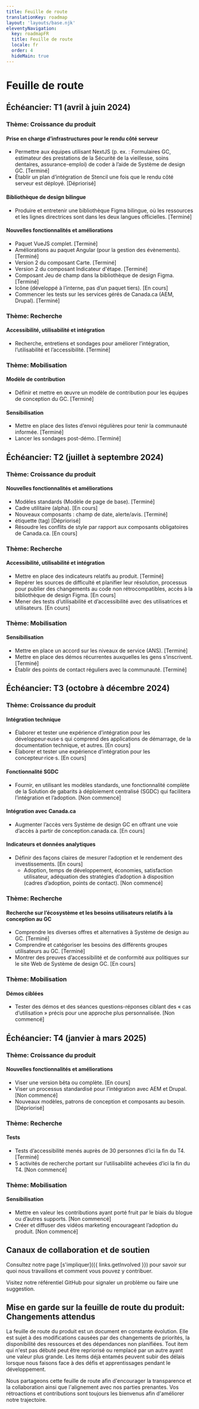 ```yaml
---
title: Feuille de route
translationKey: roadmap
layout: 'layouts/base.njk'
eleventyNavigation:
  key: roadmapFR
  title: Feuille de route
  locale: fr
  order: 4
  hideMain: true
---
```


# Feuille de route
## Échéancier: T1 (avril à juin 2024) 

### Thème: Croissance du produit
#### Prise en charge d’infrastructures pour le rendu côté serveur
  - Permettre aux équipes utilisant NextJS (p. ex. : Formulaires GC, estimateur des prestations de la Sécurité de la vieillesse, soins dentaires, assurance-emploi) de coder à l’aide de Système de design GC. [Terminé]
  - Établir un plan d’intégration de Stencil une fois que le rendu côté serveur est déployé. [Dépriorisé]

#### Bibliothèque de design bilingue
  - Produire et entretenir une bibliothèque Figma bilingue, où les ressources et les lignes directrices sont dans les deux langues officielles. [Terminé]
#### Nouvelles fonctionnalités et améliorations
  - Paquet VueJS complet. [Terminé]
  - Améliorations au paquet Angular (pour la gestion des évènements). [Terminé]
  - Version 2 du composant Carte. [Terminé]
  - Version 2 du composant Indicateur d'étape. [Terminé]
  - Composant Jeu de champ dans la bibliothèque de design Figma. [Terminé]
  - Icône (développé à l’interne, pas d’un paquet tiers). [En cours]
  - Commencer les tests sur les services gérés de Canada.ca (AEM, Drupal). [Terminé]

### Thème: Recherche
#### Accessibilité, utilisabilité et intégration
  - Recherche, entretiens et sondages pour améliorer l’intégration, l’utilisabilité et l’accessibilité. [Terminé]

### Thème: Mobilisation
#### Modèle de contribution
  - Définir et mettre en œuvre un modèle de contribution pour les équipes de conception du GC. [Terminé]
#### Sensibilisation
  - Mettre en place des listes d’envoi régulières pour tenir la communauté informée. [Terminé]
  - Lancer les sondages post-démo. [Terminé]

## Échéancier: T2 (juillet à septembre 2024) 

### Thème: Croissance du produit
#### Nouvelles fonctionnalités et améliorations
  - Modèles standards (Modèle de page de base). [Terminé]
  - Cadre utilitaire (alpha). [En cours]
  - Nouveaux composants : champ de date, alerte/avis. [Terminé]
  - étiquette (tag) [Dépriorisé]
  - Résoudre les conflits de style par rapport aux composants obligatoires de Canada.ca. [En cours]

### Thème: Recherche
#### Accessibilité, utilisabilité et intégration
  - Mettre en place des indicateurs relatifs au produit. [Terminé]
  - Repérer les sources de difficulté et planifier leur résolution, processus pour publier des changements au code non rétrocompatibles, accès à la bibliothèque de design Figma. [En cours]
  - Mener des tests d’utilisabilité et d’accessibilité avec des utilisatrices et utilisateurs. [En cours]

### Thème: Mobilisation
#### Sensibilisation
  - Mettre en place un accord sur les niveaux de service (ANS). [Terminé]
  - Mettre en place des démos récurrentes auxquelles les gens s’inscrivent. [Terminé]
  - Établir des points de contact réguliers avec la communauté. [Terminé]

## Échéancier: T3 (octobre à décembre 2024) 

### Thème: Croissance du produit
#### Intégration technique
  - Élaborer et tester une expérience d’intégration pour les développeur·euse·s qui comprend des applications de démarrage, de la documentation technique, et autres. [En cours]
  - Élaborer et tester une expérience d’intégration pour les concepteur·rice·s. [En cours]

#### Fonctionnalité SGDC
  - Fournir, en utilisant les modèles standards, une fonctionnalité complète de la Solution de gabarits à déploiement centralisé (SGDC) qui facilitera l’intégration et l’adoption. [Non commencé]
#### Intégration avec Canada.ca
  - Augmenter l’accès vers Système de design GC en offrant une voie d’accès à partir de conception.canada.ca. [En cours]
#### Indicateurs et données analytiques
  - Définir des façons claires de mesurer l’adoption et le rendement des investissements. [En cours]
    - Adoption, temps de développement, économies, satisfaction utilisateur, adéquation des stratégies d’adoption à disposition (cadres d’adoption, points de contact). [Non commencé]

### Thème: Recherche
#### Recherche sur l’écosystème et les besoins utilisateurs relatifs à la conception au GC
  - Comprendre les diverses offres et alternatives à Système de design au GC. [Terminé]
  - Comprendre et catégoriser les besoins des différents groupes utilisateurs au GC. [Terminé]
  - Montrer des preuves d’accessibilité et de conformité aux politiques sur le site Web de Système de design GC. [En cours]

### Thème: Mobilisation
#### Démos ciblées
  - Tester des démos et des séances questions-réponses ciblant des « cas d’utilisation » précis pour une approche plus personnalisée. [Non commencé]

## Échéancier: T4 (janvier à mars 2025)

### Thème: Croissance du produit
#### Nouvelles fonctionnalités et améliorations
  - Viser une version bêta ou complète. [En cours]
  - Viser un processus standardisé pour l’intégration avec AEM et Drupal. [Non commencé]
  - Nouveaux modèles, patrons de conception et composants au besoin. [Dépriorisé]

### Thème: Recherche
#### Tests
  - Tests d’accessibilité menés auprès de 30 personnes d’ici la fin du T4. [Terminé]
  - 5 activités de recherche portant sur l’utilisabilité achevées d’ici la fin du T4. [Non commencé]

### Thème: Mobilisation
#### Sensibilisation
  - Mettre en valeur les contributions ayant porté fruit par le biais du blogue ou d’autres supports. [Non commencé]
  - Créer et diffuser des vidéos marketing encourageant l’adoption du produit. [Non commencé]

## Canaux de collaboration et de soutien
Consultez notre page [s'impliquer]({{ links.getInvolved }}) pour savoir sur quoi nous travaillons et comment vous pouvez y contribuer.

Visitez notre <gcds-link external href="{{ links.githubCompsIssues }}">référentiel GitHub</gcds-link> pour signaler un problème ou faire une suggestion.

## Mise en garde sur la feuille de route du produit: Changements attendus
La feuille de route du produit est un document en constante évolution. Elle est sujet à des modifications causées par des changements de priorités, la disponibilité des ressources et des dépendances non planifiées. Tout item qui n'est pas débuté peut être repriorisé ou remplacé par un autre ayant une valeur plus grande. Les items déjà entamés peuvent subir des délais lorsque nous faisons face à des défis et apprentissages pendant le développement.

Nous partageons cette feuille de route afin d'encourager la transparence et la collaboration ainsi que l'alignement avec nos parties prenantes. Vos rétroactions et contributions sont toujours les bienvenus afin d'améliorer notre trajectoire.
